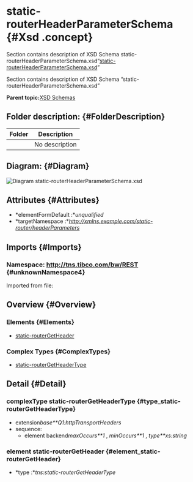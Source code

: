 # static-routerHeaderParameterSchema {#Xsd .concept}

Section contains description of XSD Schema static-routerHeaderParameterSchema.xsd“[static-routerHeaderParameterSchema.xsd](static-routerHeaderParameterSchema.xsd)”

Section contains description of XSD Schema “static-routerHeaderParameterSchema.xsd”

**Parent topic:**[XSD Schemas](../../../projects/com.odido-rfp-demo.application_1.0.0_ear/common/xsd.md)

## Folder description: {#FolderDescription}

|Folder|Description|
|------|-----------|
| |No description|

## Diagram: {#Diagram}

![Diagram
              static-routerHeaderParameterSchema.xsd](static-routerHeaderParameterSchema.xsd.png)

## Attributes {#Attributes}

-   *elementFormDefault :**unqualified*
-   *targetNamespace :**http://xmlns.example.com/static-router/headerParameters*

## Imports {#Imports}

### Namespace: http://tns.tibco.com/bw/REST {#unknownNamespace4}

Imported from file: 

## Overview {#Overview}

### Elements {#Elements}

-   [static-routerGetHeader](#element_static-routerGetHeader)

### Complex Types {#ComplexTypes}

-   [static-routerGetHeaderType](#type_static-routerGetHeaderType)

## Detail {#Detail}

### complexType static-routerGetHeaderType {#type_static-routerGetHeaderType}

-   extension*base**Q1:httpTransportHeaders*
-   sequence:
    -   element backend*maxOccurs**1* , *minOccurs**1* , *type**xs:string*

### element static-routerGetHeader {#element_static-routerGetHeader}

-   *type :**tns:static-routerGetHeaderType*

